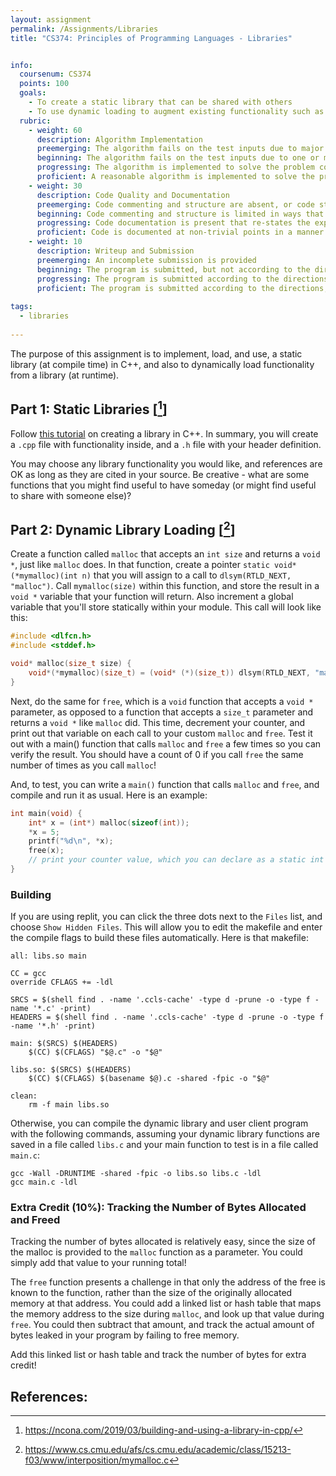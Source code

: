 ```yaml
---
layout: assignment
permalink: /Assignments/Libraries
title: "CS374: Principles of Programming Languages - Libraries"


info:
  coursenum: CS374
  points: 100
  goals:
    - To create a static library that can be shared with others
    - To use dynamic loading to augment existing functionality such as malloc()
  rubric:
    - weight: 60
      description: Algorithm Implementation
      preemerging: The algorithm fails on the test inputs due to major issues, or the program fails to compile and/or run
      beginning: The algorithm fails on the test inputs due to one or more minor issues
      progressing: The algorithm is implemented to solve the problem correctly according to given test inputs, but would fail if executed in a general case due to a minor issue or omission in the algorithm design or implementation
      proficient: A reasonable algorithm is implemented to solve the problem which correctly solves the problem according to the given test inputs, and would be reasonably expected to solve the problem in the general case
    - weight: 30
      description: Code Quality and Documentation
      preemerging: Code commenting and structure are absent, or code structure departs significantly from best practice, and/or the code departs significantly from the style guide
      beginning: Code commenting and structure is limited in ways that reduce the readability of the program, and/or there are minor departures from the style guide
      progressing: Code documentation is present that re-states the explicit code definitions, and/or code is written that mostly adheres to the style guide
      proficient: Code is documented at non-trivial points in a manner that enhances the readability of the program, and code is written according to the style guide
    - weight: 10
      description: Writeup and Submission
      preemerging: An incomplete submission is provided
      beginning: The program is submitted, but not according to the directions in one or more ways (for example, because it is lacking a readme writeup)
      progressing: The program is submitted according to the directions with a minor omission or correction needed, and with at least superficial responses to the bolded questions throughout
      proficient: The program is submitted according to the directions, including a readme writeup describing the solution, and thoughtful answers to the bolded questions throughout    
  
tags:
  - libraries
  
---
```


The purpose of this assignment is to implement, load, and use, a static library (at compile time) in C++, and also to dynamically load functionality from a library (at runtime).

## Part 1: Static Libraries \[[^1]\]
Follow [this tutorial](https://ncona.com/2019/03/building-and-using-a-library-in-cpp/) on creating a library in C++.  In summary, you will create a `.cpp` file with functionality inside, and a `.h` file with your header definition.  

You may choose any library functionality you would like, and references are OK as long as they are cited in your source.  Be creative - what are some functions that you might find useful to have someday (or might find useful to share with someone else)?

## Part 2: Dynamic Library Loading \[[^2]\]
Create a function called `malloc` that accepts an `int size` and returns a `void *`, just like `malloc` does.  In that function, create a pointer `static void*(*mymalloc)(int n)` that you will assign to a call to `dlsym(RTLD_NEXT, "malloc")`.  Call `mymalloc(size)` within this function, and store the result in a `void *` variable that your function will return.  Also increment a global variable that you'll store statically within your module.  This call will look like this:

```c
#include <dlfcn.h>
#include <stddef.h>

void* malloc(size_t size) {
    void*(*mymalloc)(size_t) = (void* (*)(size_t)) dlsym(RTLD_NEXT, "malloc");
}
```

Next, do the same for `free`, which is a `void` function that accepts a `void *` parameter, as opposed to a function that accepts a `size_t` parameter and returns a `void *` like `malloc` did.  This time, decrement your counter, and print out that variable on each call to your custom `malloc` and `free`.  Test it out with a main() function that calls `malloc` and `free` a few times so you can verify the result.  You should have a count of 0 if you call `free` the same number of times as you call `malloc`!

And, to test, you can write a `main()` function that calls `malloc` and `free`, and compile and run it as usual.  Here is an example:

```c
int main(void) {
    int* x = (int*) malloc(sizeof(int)); 
    *x = 5;
    printf("%d\n", *x);
    free(x);
    // print your counter value, which you can declare as a static int in this module, and increment/decrement in malloc/free
}
```

### Building

If you are using replit, you can click the three dots next to the `Files` list, and choose `Show Hidden Files`.  This will allow you to edit the makefile and enter the compile flags to build these files automatically.  Here is that makefile:

```
all: libs.so main

CC = gcc
override CFLAGS += -ldl

SRCS = $(shell find . -name '.ccls-cache' -type d -prune -o -type f -name '*.c' -print)
HEADERS = $(shell find . -name '.ccls-cache' -type d -prune -o -type f -name '*.h' -print)

main: $(SRCS) $(HEADERS)
	$(CC) $(CFLAGS) "$@.c" -o "$@"

libs.so: $(SRCS) $(HEADERS)
	$(CC) $(CFLAGS) $(basename $@).c -shared -fpic -o "$@"

clean:
	rm -f main libs.so
```

Otherwise, you can compile the dynamic library and user client program with the following commands, assuming your dynamic library functions are saved in a file called `libs.c` and your main function to test is in a file called `main.c`:

```
gcc -Wall -DRUNTIME -shared -fpic -o libs.so libs.c -ldl
gcc main.c -ldl
```

### Extra Credit (10%): Tracking the Number of Bytes Allocated and Freed
Tracking the number of bytes allocated is relatively easy, since the size of the malloc is provided to the `malloc` function as a parameter.  You could simply add that value to your running total!

The `free` function presents a challenge in that only the address of the free is known to the function, rather than the size of the originally allocated memory at that address.  You could add a linked list or hash table that maps the memory address to the size during `malloc`, and look up that value during `free`.  You could then subtract that amount, and track the actual amount of bytes leaked in your program by failing to free memory.

Add this linked list or hash table and track the number of bytes for extra credit!

## References:

[^1]: https://ncona.com/2019/03/building-and-using-a-library-in-cpp/
[^2]: https://www.cs.cmu.edu/afs/cs.cmu.edu/academic/class/15213-f03/www/interposition/mymalloc.c
